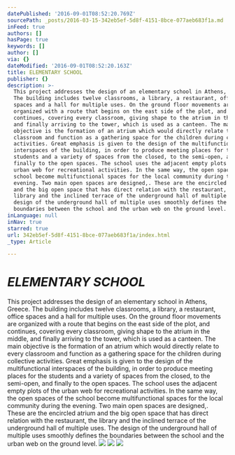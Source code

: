 ```yaml
---
datePublished: '2016-09-01T08:52:20.769Z'
sourcePath: _posts/2016-03-15-342eb5ef-5d8f-4151-8bce-077aeb683f1a.md
inFeed: true
authors: []
hasPage: true
keywords: []
author: []
via: {}
dateModified: '2016-09-01T08:52:20.163Z'
title: ELEMENTARY SCHOOL
publisher: {}
description: >-
  This project addresses the design of an elementary school in Athens, Greece.
  The building includes twelve classrooms, a library, a restaurant, office
  spaces and a hall for multiple uses. On the ground floor movements are
  organized with a route that begins on the east side of the plot, and
  continues, covering every classroom, giving shape to the atrium in the middle,
  and finally arriving to the tower, which is used as a canteen. The main
  objective is the formation of an atrium which would directly relate to every
  classroom and function as a gathering space for the children during collective
  activities. Great emphasis is given to the design of the multifunctional
  interspaces of the building, in order to produce meeting places for the
  students and a variety of spaces from the closed, to the semi-open, and
  finally to the open spaces. The school uses the adjacent empty plots of the
  urban web for recreational activities. In the same way, the open spaces of the
  school become multifunctional spaces for the local community during the
  evening. Two main open spaces are designed,. These are the encircled atrium
  and the big open space that has direct relation with the restaurant, the
  library and the inclined terrace of the underground hall of multiple uses. The
  design of the underground hall of multiple uses smoothly defines the
  boundaries between the school and the urban web on the ground level.
inLanguage: null
inNav: true
starred: true
url: 342eb5ef-5d8f-4151-8bce-077aeb683f1a/index.html
_type: Article

---
```

# _ELEMENTARY SCHOOL_

This project addresses the design of an elementary school in Athens, Greece. The building includes twelve classrooms, a library, a restaurant, office spaces and a hall for multiple uses. On the ground floor movements are organized with a route that begins on the east side of the plot, and continues, covering every classroom, giving shape to the atrium in the middle, and finally arriving to the tower, which is used as a canteen. The main objective is the formation of an atrium which would directly relate to every classroom and function as a gathering space for the children during collective activities. Great emphasis is given to the design of the multifunctional interspaces of the building, in order to produce meeting places for the students and a variety of spaces from the closed, to the semi-open, and finally to the open spaces. The school uses the adjacent empty plots of the urban web for recreational activities. In the same way, the open spaces of the school become multifunctional spaces for the local community during the evening. Two main open spaces are designed,. These are the encircled atrium and the big open space that has direct relation with the restaurant, the library and the inclined terrace of the underground hall of multiple uses. The design of the underground hall of multiple uses smoothly defines the boundaries between the school and the urban web on the ground level.
![](https://s3-us-west-2.amazonaws.com/the-grid-img/p/6cf1bf5b1f6f221c3447fdac42d70e5daa788c9c.jpg)
![](https://s3-us-west-2.amazonaws.com/the-grid-img/p/f928fe93f432cdfa87961db50c0ffa3013b1e0d6.jpg)
![](https://s3-us-west-2.amazonaws.com/the-grid-img/p/3e4df9a0d15015b018fcaa0ab3ba1b857accf5d0.jpg)